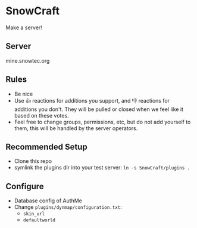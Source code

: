 # SnowCraft
Make a server!

Server
-----
mine.snowtec.org

Rules
-----
* Be nice
* Use :+1: reactions for additions you support, and :-1: reactions for additions you don't. They will be pulled or closed when we feel like it based on these votes.
* Feel free to change groups, permissions, etc, but do not add yourself to them, this will be handled by the server operators.

Recommended Setup
-----------------
* Clone this repo
* symlink the plugins dir into your test server: `ln -s SnowCraft/plugins .`


Configure
------------
- Database config of AuthMe
- Change `plugins/dynmap/configuration.txt`:
    - `skin_url`
    - `defaultworld`
